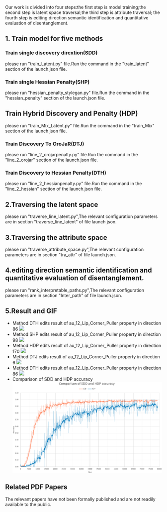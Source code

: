 Our work is divided into four steps:the first step is model training;the second step is latent space traversal;the third step is attribute traversal; the fourth step is editing direction semantic identification and quantitative evaluation of disentanglement.
## 1. Train model for five methods
### Train single discovery dirextion(SDD) 
please run "train_Latent.py" file.Run the command in the "train_latent" section of the launch.json file.
### Train single Hessian Penalty(SHP) 
please run "hessian_penalty_stylegan.py" file.Run the command in the "hessian_penalty" section of the launch.json file.
## Train Hybrid Discovery and Penalty (HDP) 
please run "train_Mix_Latent.py" file.Run the command in the "train_Mix" section of the launch.json file.
### Train Discovery To OroJaR(DTJ) 
please run "line_2_orojarpenalty.py" file.Run the command in the "line_2_orojar" section of the launch.json file.
### Train Discovery to Hessian Penalty(DTH) 
please run "line_2_hessianpenalty.py" file.Run the command in the "line_2_hessian" section of the launch.json file.
## 2.Traversing the latent space
please run "traverse_line_latent.py",The relevant configuration parameters are in section "traverse_line_latent" of file 
launch.json.
## 3.Traversing the attribute space
please run "traverse_attribute_space.py",The relevant configuration parameters are in section "tra_attr" of file 
launch.json.
## 4.editing direction semantic identification and quantitative evaluation of disentanglement.
please run "rank_interpretable_paths.py",The relevant configuration parameters are in section "Inter_path" of file 
launch.json.
## 5.Result  and GIF
- Method DTH edits result of au_12_Lip_Corner_Puller property in direction 86
![](https://github.com/ydniuyongjie/twoStageForFaceEdit/blob/main/gif/au_12_Lip_Corner_Puller_162_SDD.gif)
- Method SHP edits result of au_12_Lip_Corner_Puller property in direction 98
![](https://github.com/ydniuyongjie/twoStageForFaceEdit/blob/main/gif/au_12_Lip_Corner_Puller_98_SHP.gif)
- Method HDP edits result of au_12_Lip_Corner_Puller property in direction 170
![](https://github.com/ydniuyongjie/twoStageForFaceEdit/blob/main/gif/au_12_Lip_Corner_Puller_170_HDP.gif)
- Method DTJ edits result of au_12_Lip_Corner_Puller property in direction 6
![](https://github.com/ydniuyongjie/twoStageForFaceEdit/blob/main/gif/au_12_Lip_Corner_Puller_6_DTJ.gif)
- Method DTH edits result of au_12_Lip_Corner_Puller property in direction 86
![](https://github.com/ydniuyongjie/twoStageForFaceEdit/blob/main/gif/au_12_Lip_Corner_Puller_86_DTH.gif)
- Comparison of SDD and HDP accuracy
![](https://github.com/ydniuyongjie/twoStageForFaceEdit/blob/main/figs/accuracy.png)
## Related PDF Papers
The relevant papers have not been formally published and are not readily available to the public.